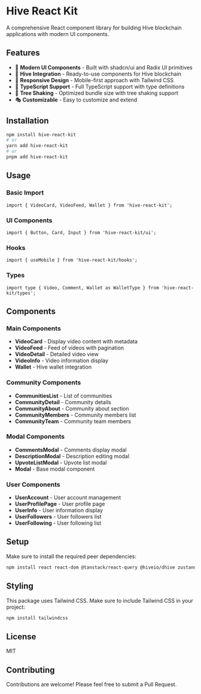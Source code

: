 # Hive React Kit

A comprehensive React component library for building Hive blockchain applications with modern UI components.

## Features

- 🎨 **Modern UI Components** - Built with shadcn/ui and Radix UI primitives
- 🔗 **Hive Integration** - Ready-to-use components for Hive blockchain
- 📱 **Responsive Design** - Mobile-first approach with Tailwind CSS
- 🎯 **TypeScript Support** - Full TypeScript support with type definitions
- 🚀 **Tree Shaking** - Optimized bundle size with tree shaking support
- 🎭 **Customizable** - Easy to customize and extend

## Installation

```bash
npm install hive-react-kit
# or
yarn add hive-react-kit
# or
pnpm add hive-react-kit
```

## Usage

### Basic Import

```tsx
import { VideoCard, VideoFeed, Wallet } from 'hive-react-kit';
```

### UI Components

```tsx
import { Button, Card, Input } from 'hive-react-kit/ui';
```

### Hooks

```tsx
import { useMobile } from 'hive-react-kit/hooks';
```

### Types

```tsx
import type { Video, Comment, Wallet as WalletType } from 'hive-react-kit/types';
```

## Components

### Main Components

- **VideoCard** - Display video content with metadata
- **VideoFeed** - Feed of videos with pagination
- **VideoDetail** - Detailed video view
- **VideoInfo** - Video information display
- **Wallet** - Hive wallet integration

### Community Components

- **CommunitiesList** - List of communities
- **CommunityDetail** - Community details
- **CommunityAbout** - Community about section
- **CommunityMembers** - Community members list
- **CommunityTeam** - Community team members

### Modal Components

- **CommentsModal** - Comments display modal
- **DescriptionModal** - Description editing modal
- **UpvoteListModal** - Upvote list modal
- **Modal** - Base modal component

### User Components

- **UserAccount** - User account management
- **UserProfilePage** - User profile page
- **UserInfo** - User information display
- **UserFollowers** - User followers list
- **UserFollowing** - User following list

## Setup

Make sure to install the required peer dependencies:

```bash
npm install react react-dom @tanstack/react-query @hiveio/dhive zustand
```

## Styling

This package uses Tailwind CSS. Make sure to include Tailwind CSS in your project:

```bash
npm install tailwindcss
```

## License

MIT

## Contributing

Contributions are welcome! Please feel free to submit a Pull Request.